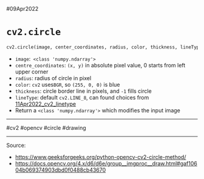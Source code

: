 #09Apr2022

# `cv2.circle`

```python
cv2.circle(image, center_coordinates, radius, color, thickness, lineType, shift)
```

- `image`:` <class 'numpy.ndarray'>`
- `centre_coordinates`: `(x, y)` in absolute pixel value, 0 starts from left upper corner
- `radius`: radius of circle in pixel
- `color`: `cv2` uses`BGR`, so `(255, 0, 0)` is blue
- `thickness`: circle border line in pixels, and `-1` fills circle
- `lineType`: default `cv2.LINE_8`, can found choices from [11Apr2022_cv2_linetype](11Apr2022_cv2_linetype)
- Return a `<class 'numpy.ndarray'>` which modifies the input image



---

#cv2 #opencv #circle #drawing

---

Source:

- https://www.geeksforgeeks.org/python-opencv-cv2-circle-method/
- https://docs.opencv.org/4.x/d6/d6e/group__imgproc__draw.html#gaf10604b069374903dbd0f0488cb43670

